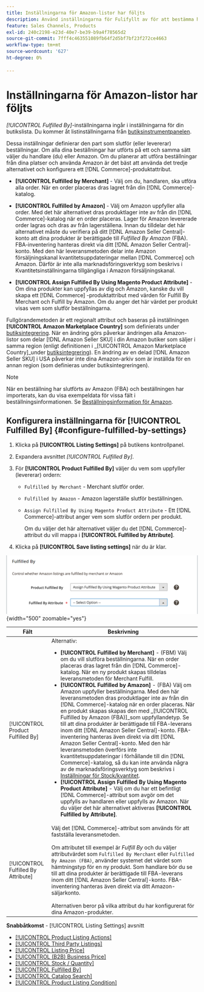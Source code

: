 ```yaml
---
title: Inställningarna för Amazon-listor har följts
description: Använd inställningarna för Fulifyllt av för att bestämma hur beställningarna från Amazon-listorna uppfylls (skickas).
feature: Sales Channels, Products
exl-id: 240c2198-e23d-40e7-be39-b9a4f78565d2
source-git-commit: 7fff4c463551089fb64f2d5bf7bf23f272ce4663
workflow-type: tm+mt
source-wordcount: '627'
ht-degree: 0%

---
```


# Inställningarna för Amazon-listor har följts

_[!UICONTROL Fulfilled By]_-inställningarna ingår i inställningarna för din butikslista. Du kommer åt listinställningarna från [butiksinstrumentpanelen](./amazon-store-dashboard.md).

Dessa inställningar definierar den part som slutför (eller levererar) beställningar. Om alla dina beställningar har utförts på ett och samma sätt väljer du handlare (du) eller Amazon. Om du planerar att utföra beställningar från dina platser och använda Amazon är det bäst att använda det tredje alternativet och konfigurera ett [!DNL Commerce]-produktattribut.

- **[!UICONTROL Fulfilled by Merchant]** - Välj om du, handlaren, ska utföra alla order. När en order placeras dras lagret från din [!DNL Commerce]-katalog.

- **[!UICONTROL Fulfilled by Amazon]** - Välj om Amazon uppfyller alla order. Med det här alternativet dras produktlager inte av från din [!DNL Commerce]-katalog när en order placeras. Lager för Amazon levererade order lagras och dras av från lagerställena. Innan du tilldelar det här alternativet måste du verifiera på ditt [!DNL Amazon Seller Central]-konto att dina produkter är berättigade till _Fulfilled By Amazon_ (FBA). FBA-inventering hanteras direkt via ditt [!DNL Amazon Seller Central]-konto. Med den här leveransmetoden delar inte Amazon försäljningskanal kvantitetsuppdateringar mellan [!DNL Commerce] och Amazon. Därför är inte alla marknadsföringsverktyg som beskrivs i Kvantitetsinställningarna tillgängliga i Amazon försäljningskanal.

- **[!UICONTROL Assign Fulfilled By Using Magento Product Attribute]** - Om dina produkter kan uppfyllas av dig och Amazon, kanske du vill skapa ett [!DNL Commerce] -produktattribut med värden för Fulfill By Merchant och Fulfill by Amazon. Om du anger det här värdet per produkt visas vem som slutför beställningarna.

Fullgörandemetoden är ett regionalt attribut och baseras på inställningen **[!UICONTROL Amazon Marketplace Country]** som definierats under [butiksintegrering](./store-integration.md). När en ändring görs påverkar ändringen alla Amazon-listor som delar [!DNL Amazon Seller SKU] i din Amazon butiker som säljer i samma region (enligt definitionen i _[!UICONTROL Amazon Marketplace Country]_under [butiksintegrering](./store-integration.md)). En ändring av en delad [!DNL Amazon Seller SKU] i USA påverkar inte dina Amazon-arkiv som är inställda för en annan region (som definieras under butiksintegreringen).

>[!NOTE]
>
>När en beställning har slutförts av Amazon (FBA) och beställningen har importerats, kan du visa exempeldata för vissa fält i beställningsinformationen. Se [Beställningsinformation för Amazon](./amazon-order-details.md).

## Konfigurera inställningarna för [!UICONTROL Fulfilled By] {#configure-fulfilled-by-settings}

1. Klicka på **[!UICONTROL Listing Settings]** på butikens kontrollpanel.

1. Expandera avsnittet _[!UICONTROL Fulfilled By]_.

1. För **[!UICONTROL Product Fulfilled By]** väljer du vem som uppfyller (levererar) ordern:

   - `Fulfilled by Merchant` - Merchant slutför order.

   - `Fulfilled by Amazon` - Amazon lagerställe slutför beställningen.

   - `Assign Fulfilled By Using Magento Product Attribute` - Ett [!DNL Commerce]-attribut anger vem som slutför ordern per produkt.

     Om du väljer det här alternativet väljer du det [!DNL Commerce]-attribut du vill mappa i **[!UICONTROL Fulfilled by Attribute]**.

1. Klicka på **[!UICONTROL Save listing settings]** när du är klar.

![Inställningarna har uppfyllts](assets/amazon-fulfilled-by.png){width="500" zoomable="yes"}

| Fält | Beskrivning |
|-------------------------------------|----------------------------------------------------------------------------------------------------------------------------------------------------------------------------------------------------------------------------------------------------------------------------------------------------------------------------------------------------------------------------------------------------------------------------------------------------------------------------------------------------------------------------------------------------------------------------------------------------------------------------------------------------------------------------------------------------------------------------------------------------------------------------------------------------------------------------------------------------------------------------------------------------------------------------------------------------------------------------------------------------------------------------------------------------------------------------------------------------------------------------------------------------------------------------------------------------------------------------------------------------------------------------------------------------------------------------------------------|
| [!UICONTROL Product Fulfilled By] | Alternativ:<ul><li>**[!UICONTROL Fulfilled by Merchant]** - (FBM) Välj om du vill slutföra beställningarna. När en order placeras dras lagret från din [!DNL Commerce]-katalog. När en ny produkt skapas tilldelas leveransmetoden för Merchant Fulfill.</li><li>**[!UICONTROL Fulfilled by Amazon]** - (FBA) Välj om Amazon uppfyller beställningarna. Med den här leveransmetoden dras produktlager inte av från din [!DNL Commerce]-katalog när en order placeras. När en produkt skapas skapas den med _[!UICONTROL Fulfilled by Amazon (FBA)]_som uppfyllandetyp. Se till att dina produkter är berättigade till FBA-leverans inom ditt [!DNL Amazon Seller Central]-konto. FBA-inventering hanteras även direkt via ditt [!DNL Amazon Seller Central]-konto. Med den här leveransmetoden överförs inte kvantitetsuppdateringar i förhållande till din [!DNL Commerce]-katalog, så du kan inte använda några av de marknadsföringsverktyg som beskrivs i [Inställningar för Stock/kvantitet](./stock-quantity.md).</li><li>**[!UICONTROL Assign Fulfilled By Using Magento Product Attribute]** - Välj om du har ett befintligt [!DNL Commerce]-attribut som avgör om det uppfylls av handlaren eller uppfylls av Amazon. När du väljer det här alternativet aktiveras **[!UICONTROL Fulfilled by Attribute]**.</li></ul> |
| [!UICONTROL Fulfilled By Attribute] | Välj det [!DNL Commerce]-attribut som används för att fastställa leveransmetoden.<br><br>Om attributet till exempel är _Fulfill By_ och du väljer attributvärdet som `Fulfilled By Merchant` eller `Fulfilled By Amazon (FBA)`, använder systemet det värdet som hämtningstyp för en ny produkt. Som handlare bör du se till att dina produkter är berättigade till FBA-leverans inom ditt [!DNL Amazon Seller Central]-konto. FBA-inventering hanteras även direkt via ditt Amazon-säljarkonto.<br><br>Alternativen beror på vilka attribut du har konfigurerat för dina Amazon-produkter. |

**Snabbåtkomst** - [!UICONTROL Listing Settings] avsnitt

- [[!UICONTROL Product Listing Actions]](./product-listing-actions.md)
- [[!UICONTROL Third Party Listings]](./third-party-listing-settings.md)
- [[!UICONTROL Listing Price]](./listing-price.md)
- [[!UICONTROL (B2B) Business Price]](./business-pricing.md)
- [[!UICONTROL Stock / Quantity]](./stock-quantity.md)
- [[!UICONTROL Fulfilled By]](./fulfilled-by.md)
- [[!UICONTROL Catalog Search]](./catalog-search.md)
- [[!UICONTROL Product Listing Condition]](./product-listing-condition.md)
